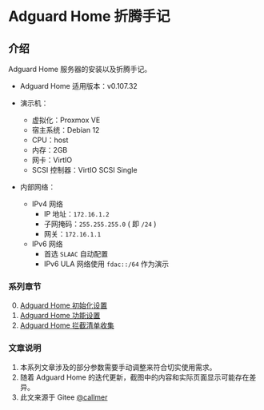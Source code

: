 # Adguard Home 折腾手记

## 介绍
Adguard Home 服务器的安装以及折腾手记。

- Adguard Home 适用版本：v0.107.32

- 演示机：
    - 虚拟化：Proxmox VE
    - 宿主系统：Debian 12
    - CPU：host
    - 内存：2GB
    - 网卡：VirtIO
    - SCSI 控制器：VirtIO SCSI Single

- 内部网络：
    - IPv4 网络
        - IP 地址：`172.16.1.2`
        - 子网掩码：`255.255.255.0` ( 即 `/24` )
        - 网关：`172.16.1.1`
    - IPv6 网络
        - 首选 `SLAAC` 自动配置
        - IPv6 ULA 网络使用 `fdac::/64` 作为演示


### 系列章节

0.  [Adguard Home 初始化设置](./00.AGH初始化设置.md)  
1.  [Adguard Home 功能设置](./01.AGH功能设置.md)  
2.  [Adguard Home 拦截清单收集](./02.AGH拦截清单收集.md)  

### 文章说明

1.  本系列文章涉及的部分参数需要手动调整来符合切实使用需求。
2.  随着 Adguard Home 的迭代更新，截图中的内容和实际页面显示可能存在差异。
3.  此文来源于 Gitee [@callmer](https://gitee.com/callmer/agh_toss_notes)

